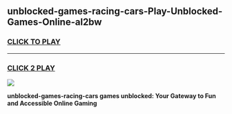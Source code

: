 
## unblocked-games-racing-cars-Play-Unblocked-Games-Online-al2bw
<h3>
<a href="https://premium76.site?title=unblocked-games-racing-cars&ref=25A">CLICK TO PLAY</a></h3>
<hr>

<h3>
<a href="https://premium76.site?title=unblocked-games-racing-cars&ref=25A">CLICK 2 PLAY</a>
  
</h3>

<a href="https://premium76.site?title=unblocked-games-racing-cars&ref=25A"><img src="https://clearcache.store/games.png"></a>


**unblocked-games-racing-cars games unblocked: Your Gateway to Fun and Accessible Online Gaming**
